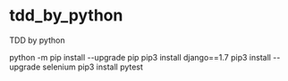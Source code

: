 # tdd_by_python
TDD by python

python -m pip install --upgrade pip
pip3 install django==1.7
pip3 install --upgrade selenium
pip3 install pytest
